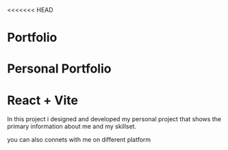 <<<<<<< HEAD
# Portfolio
Personal Portfolio
=======
# React + Vite

In this project i designed and developed my personal project that shows the primary information about me and my skillset.

you can also connets with me on different platform 


